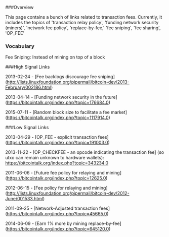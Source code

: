 ###Overview

This page contains a bunch of links related to transaction fees. Currently, 
it includes the topics of 'transaction relay policy', 'funding network security (miners)',
'network fee policy', 'replace-by-fee,' 'fee sniping', 'fee sharing', 'OP_FEE'

### Vocabulary

Fee Sniping: Instead of mining on top of a block 

###High Signal Links

2013-02-24 - [Fee backlogs discourage fee sniping] (http://lists.linuxfoundation.org/pipermail/bitcoin-dev/2013-February/002186.html)

2013-04-14 - [Funding network security in the future] (https://bitcointalk.org/index.php?topic=176684.0)

2015-07-11 - [Random block size to facilitate a fee market] (https://bitcointalk.org/index.php?topic=1117914.0)

###Low Signal Links

2013-04-29 - [OP_FEE - explicit transaction fees] (https://bitcointalk.org/index.php?topic=191003.0)

2013-11-22 - [OP_CHECKFEE - an opcode indicating the transaction fee] (so utxo can remain unknown to hardware wallets): https://bitcointalk.org/index.php?topic=343234.0

2011-06-06 - [Future fee policy for relaying and mining] (https://bitcointalk.org/index.php?topic=12625.0)

2012-06-15 - [Fee policy for relaying and mining] (http://lists.linuxfoundation.org/pipermail/bitcoin-dev/2012-June/001533.html)

2011-09-25 - [Network-Adjusted transaction fees] (https://bitcointalk.org/index.php?topic=45665.0)

2014-06-09 - [Earn 1% more by mining replace-by-fee] (https://bitcointalk.org/index.php?topic=645120.0)
